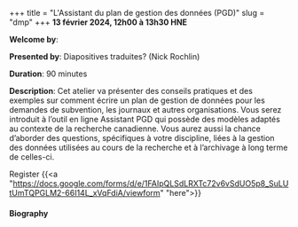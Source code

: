 +++
title = "L'Assistant du plan de gestion des données (PGD)"
slug = "dmp"
+++
**13 février 2024, 12h00 à 13h30 HNE**

**Welcome by**: 

**Presented by**: Diapositives traduites? (Nick Rochlin)

**Duration**: 90 minutes

**Description**: Cet atelier va présenter des conseils pratiques et des exemples sur comment écrire un plan de
gestion de données pour les demandes de subvention, les journaux et autres organisations. Vous serez introduit
à l’outil en ligne Assistant PGD qui possède des modèles adaptés au contexte de la recherche canadienne. Vous
aurez aussi la chance d’aborder des questions, spécifiques à votre discipline, liées à la gestion des données
utilisées au cours de la recherche et à l’archivage à long terme de celles-ci.

Register {{<a "https://docs.google.com/forms/d/e/1FAIpQLSdLRXTc72v6vSdUO5p8_SuLUtUmTQPGLM2-66I14L_xVqFdiA/viewform" "here">}}

<!-- Le même séminaire [en français](/template). -->

#### Biography
